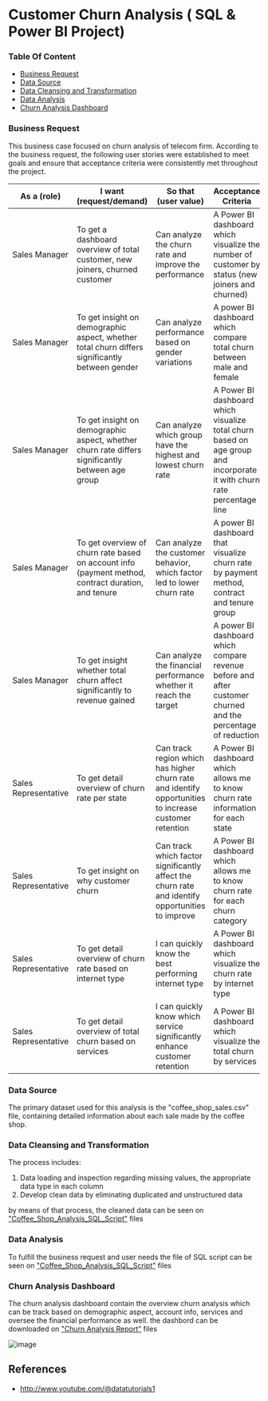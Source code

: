 # Customer Churn Analysis  ( SQL & Power BI Project)

### Table Of Content
- [Business Request](#business-request)
- [Data Source](#data-source)
- [Data Cleansing and Transformation](#data-cleansing-and-transformation)
- [Data Analysis](#data-analysis)
- [Churn Analysis Dashboard](#churn-analysis-dashboard)

### Business Request
This business case focused on churn analysis of telecom firm. According to the business request, the following user stories were established to meet  goals and ensure that acceptance criteria were consistently met throughout the project.

|As a (role)| I want (request/demand) | So that (user value) | Acceptance Criteria |
|-----------|-------------------------|----------------------|---------------------|
|Sales Manager| To get a dashboard overview of total customer, new joiners, churned customer |Can analyze the churn rate and improve the performance| A Power BI dashboard which visualize the number of customer by status (new joiners and churned)|
|Sales Manager| To get insight on demographic aspect, whether total churn differs significantly  between gender|Can analyze performance based on gender variations|A power BI dashboard which compare total churn between male and female|
|Sales Manager|To get insight on demographic aspect, whether churn rate differs significantly between age group| Can analyze which group have the highest and lowest churn rate |A Power BI dashboard which visualize total churn based on age group and incorporate it with churn rate percentage line|
|Sales Manager|To get overview of churn rate based on account info (payment method, contract duration, and tenure |Can analyze the customer behavior,  which factor led to lower churn rate | A power BI dashboard that  visualize churn rate by payment method, contract and tenure group|
|Sales Manager| To get insight whether total churn affect significantly to revenue gained |Can analyze the financial performance whether it reach the target |A power BI dashboard which compare revenue before and after customer churned and the percentage of reduction|
|Sales Representative|To get detail overview of churn rate per state |Can track region which has higher churn rate and identify opportunities to increase customer retention|A Power BI dashboard which allows me to know churn rate information for each state|
|Sales Representative| To get insight on why customer churn |Can track which factor significantly affect the churn rate and identify opportunities to improve|A Power BI dashboard which allows me to know churn rate for each churn category|
|Sales Representative|To get detail overview of churn rate based on internet type| I can quickly know the best performing internet type |A Power BI dashboard which visualize the churn rate by internet type|
|Sales Representative|To get detail overview of total churn based on services | I can quickly know which service significantly enhance customer retention|A Power BI dashboard which visualize the total churn by services|

### Data Source
The primary dataset used for this analysis is the "coffee_shop_sales.csv" file, containing detailed information about each sale made by the coffee shop.

### Data Cleansing and Transformation 
The process includes:
   1. Data loading and inspection regarding missing values, the appropriate data type in each column 
   2. Develop clean data by eliminating duplicated and unstructured data

by means of that process, the cleaned data can be seen on ["Coffee_Shop_Analysis_SQL_Script"](https://github.com/tasyaarf/SQL-PowerBI-Project-Coffee-Shop-Analysis-/blob/8c1061b5976be06e4e6eea79e04714ede5192233/Coffe_Shop_Analysis_SQL_Script.sql) files
 

### Data Analysis 
To fulfill the business request and user needs the file of SQL script can be seen on ["Coffee_Shop_Analysis_SQL_Script"](https://github.com/tasyaarf/SQL-PowerBI-Project-Coffee-Shop-Analysis-/blob/8c1061b5976be06e4e6eea79e04714ede5192233/Coffe_Shop_Analysis_SQL_Script.sql) files


### Churn Analysis Dashboard

The churn analysis dashboard contain the overview churn analysis which can be track based on demographic aspect, account info, services and oversee the financial performance as well.
the dashbord can be downloaded on ["Churn Analysis Report"](https://github.com/tasyaarf/SQL-PowerBI-Project-Coffee-Shop-Analysis-/blob/084dc6180bfadbd8a20ba100be5b6ae81cfaf704/coffee_sales_report.pbix) files 

![image](https://github.com/user-attachments/assets/953fb63a-7c85-4480-87b9-01198bd3dde8)



## References
- http://www.youtube.com/@datatutorials1


